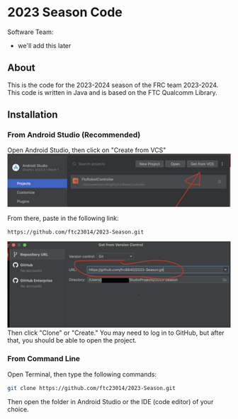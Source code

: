 # 2023 Season Code

Software Team:
- we'll add this later

## About

This is the code for the 2023-2024 season of the FRC team 2023-2024. This code is written in Java and is based on the FTC Qualcomm Library.

## Installation

### From Android Studio (Recommended)

Open Android Studio, then click on "Create from VCS"
![Get from VCS](https://github.com/ftc23014/2023-Season/blob/main/guide/images/get_from_vcs.png?raw=true)

From there, paste in the following link:
```bash
https://github.com/ftc23014/2023-Season.git
```

![Pasted Link](https://github.com/ftc23014/2023-Season/blob/main/guide/images/paste_in_link.png?raw=true)
Then click "Clone" or "Create." You may need to log in to GitHub, but after that, you should be able to open the project.

### From Command Line

Open Terminal, then type the following commands:

```bash
git clone https://github.com/ftc23014/2023-Season.git
```

Then open the folder in Android Studio or the IDE (code editor) of your choice.


